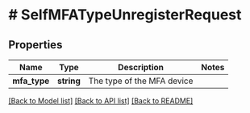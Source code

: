 # # SelfMFATypeUnregisterRequest

## Properties

Name | Type | Description | Notes
------------ | ------------- | ------------- | -------------
**mfa_type** | **string** | The type of the MFA device | 

[[Back to Model list]](../../README.md#documentation-for-models) [[Back to API list]](../../README.md#documentation-for-api-endpoints) [[Back to README]](../../README.md)


